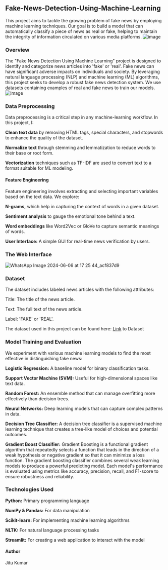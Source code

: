 ## Fake-News-Detection-Using-Machine-Learning

This project aims to tackle the growing problem of fake news by employing machine learning techniques. Our goal is to build a model that can automatically classify a piece of news as real or fake, helping to maintain the integrity of information circulated on various media platforms.
![image](https://github.com/jicsjitu/Fake_News_Using_ML/assets/162569175/47fab845-c272-4ee1-92b3-339b0956cc1a)

### Overview
The "Fake News Detection Using Machine Learning" project is designed to identify and categorize news articles into 'fake' or 'real'. Fake news can have significant adverse impacts on individuals and society. By leveraging natural language processing (NLP) and machine learning (ML) algorithms, this project seeks to develop a robust fake news detection system. We use datasets containing examples of real and fake news to train our models.
![image](https://github.com/jicsjitu/Fake_News_Using_ML/assets/162569175/aabae8a3-ee4e-47b8-8f1a-88659ed66ad0)

### Data Preprocessing

Data preprocessing is a critical step in any machine-learning workflow. In this project, I:

**Clean text data** by removing HTML tags, special characters, and stopwords to enhance the quality of the dataset.

**Normalize text** through stemming and lemmatization to reduce words to their base or root form.

**Vectorization** techniques such as TF-IDF are used to convert text to a format suitable for ML modeling.

#### Feature Engineering

Feature engineering involves extracting and selecting important variables based on the text data. We explore:

**N-grams,** which help in capturing the context of words in a given dataset.

**Sentiment analysis** to gauge the emotional tone behind a text.

**Word embeddings** like Word2Vec or GloVe to capture semantic meanings of words.

**User Interface:** A simple GUI for real-time news verification by users.

### The Web Interface

![WhatsApp Image 2024-06-06 at 17 25 44_acf837d9](https://github.com/jicsjitu/Fake_News_Using_ML/assets/162569175/ceffe157-c481-46ab-bf61-1adcdcd2bf1c)

### Dataset

The dataset includes labeled news articles with the following attributes:

Title: The title of the news article.

Text: The full text of the news article.

Label: 'FAKE' or 'REAL'.

The dataset used in this project can be found here: [Link](https://www.kaggle.com/datasets/emineyetm/fake-news-detection-datasets) to Dataset

### Model Training and Evaluation

We experiment with various machine learning models to find the most effective in distinguishing fake news:

**Logistic Regression:** A baseline model for binary classification tasks.

**Support Vector Machine (SVM):** Useful for high-dimensional spaces like text data.

**Random Forest:** An ensemble method that can manage overfitting more effectively than decision trees.

**Neural Networks:** Deep learning models that can capture complex patterns in data.

**Decision Tree Classifier:** A decision tree classifier is a supervised machine learning technique that creates a tree-like model of choices and potential outcomes. 

**Gradient Boost Classifier:** Gradient Boosting is a functional gradient algorithm that repeatedly selects a function that leads in the direction of a weak hypothesis or negative gradient so that it can minimize a loss function. The gradient boosting classifier combines several weak learning models to produce a powerful predicting model.
Each model's performance is evaluated using metrics like accuracy, precision, recall, and F1-score to ensure robustness and reliability.

### Technologies Used

**Python:** Primary programming language

**NumPy & Pandas:** For data manipulation

**Scikit-learn:** For implementing machine learning algorithms

**NLTK:** For natural language processing tasks

**Streamlit:** For creating a web application to interact with the model

#### Author
Jitu Kumar
